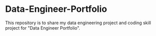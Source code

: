 # Data-Engineer-Portfolio
This repository is to share my data engineering project and coding skill project for "Data Engineer Portfolio".
